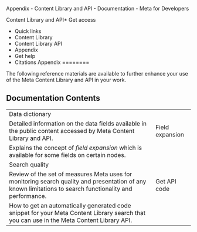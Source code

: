 
Appendix - Content Library and API - Documentation - Meta for Developers









Content Library and API* Get access
* Quick links
* Content Library
* Content Library API
* Appendix
* Get help
* Citations
Appendix
========


The following reference materials are available to further enhance your use of the Meta Content Library and API in your work.


Documentation Contents
----------------------




|  |  |
| --- | --- |
| Data dictionary
Detailed information on the data fields available in the public content accessed by Meta Content Library and API. | Field expansion
Explains the concept of *field expansion* which is available for some fields on certain nodes. |
| Search quality
Review of the set of measures Meta uses for monitoring search quality and presentation of any known limitations to search functionality and performance. | Get API code
How to get an automatically generated code snippet for your Meta Content Library search that you can use in the Meta Content Library API. |

































 
